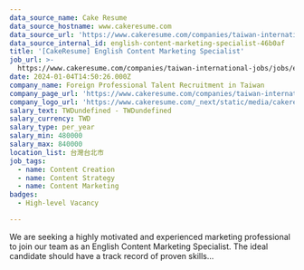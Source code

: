 ```yaml
---
data_source_name: Cake Resume
data_source_hostname: www.cakeresume.com
data_source_url: 'https://www.cakeresume.com/companies/taiwan-international-jobs/jobs'
data_source_internal_id: english-content-marketing-specialist-46b0af
title: '[CakeResume] English Content Marketing Specialist'
job_url: >-
  https://www.cakeresume.com/companies/taiwan-international-jobs/jobs/english-content-marketing-specialist-46b0af
date: 2024-01-04T14:50:26.000Z
company_name: Foreign Professional Talent Recruitment in Taiwan
company_page_url: 'https://www.cakeresume.com/companies/taiwan-international-jobs'
company_logo_url: 'https://www.cakeresume.com/_next/static/media/cakeresume.e1c03867.svg'
salary_text: TWDundefined - TWDundefined
salary_currency: TWD
salary_type: per_year
salary_min: 480000
salary_max: 840000
location_list: 台灣台北市
job_tags:
  - name: Content Creation
  - name: Content Strategy
  - name: Content Marketing
badges:
  - High-level Vacancy

---
```


We are seeking a highly motivated and experienced marketing professional to join our team as an English Content Marketing Specialist. The ideal candidate should have a track record of proven skills...
